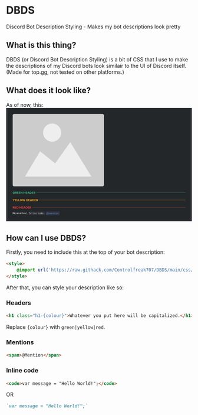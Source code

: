 # DBDS
Discord Bot Description Styling - Makes my bot descriptions look pretty

## What is this thing?
DBDS (or Discord Bot Description Styling) is a bit of CSS that I use to make the descriptions of my Discord bots look similair to the UI of Discord itself. (Made for top.gg, not tested on other platforms.)

## What does it look like?
As of now, this:
![Preview](Preview.png)

## How can I use DBDS?
Firstly, you need to include this at the top of your bot description:
```html
<style>
    @import url('https://raw.githack.com/Controlfreak707/DBDS/main/css/index.css');
</style>
```

After that, you can style your description like so:

### Headers
```html
<h1 class="h1-{colour}">Whatever you put here will be capitalized.</h1>
```
Replace `{colour}` with `green|yellow|red`.

### Mentions
```html
<span>@Mention</span>
```

### Inline code
```html
<code>var message = "Hello World!";</code>
```
OR
```md
`var message = "Hello World!";`
```
